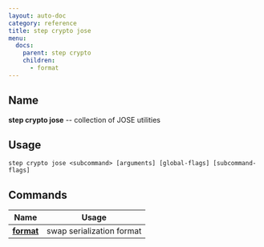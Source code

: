 ```yaml
---
layout: auto-doc
category: reference
title: step crypto jose
menu:
  docs:
    parent: step crypto
    children:
      - format
---
```


## Name
**step crypto jose** -- collection of JOSE utilities

## Usage

```raw
step crypto jose <subcommand> [arguments] [global-flags] [subcommand-flags]
```

## Commands


| Name | Usage |
|---|---|
| **[format](format/)** | swap serialization format |

